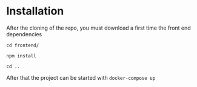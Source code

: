# Installation

After the cloning of the repo, you must download a first time the front end dependencies

`cd frontend/`

`npm install`

`cd ..`

After that the project can be started with `docker-compose up`